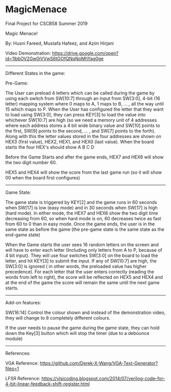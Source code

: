 # MagicMenace
Final Project for CSCB58 Summer 2019

Magic Menace!

By: Husni Fareed, Mustafa Hafeez, and Azim Hirjani

Video Demonstration:
https://drive.google.com/open?id=1lbbOV2Gw0iVVwS6tGOfQNqNoMhYag0ge

------------------------------

Different States in the game:

Pre-Game:

The User can preload 4 letters which can be called during the game by using each switch from SW[10:7] 
through an input from SW[3:0], 4-bit (16 letter) mapping system where 0 maps to A, 1 maps to B, ... , 
all the way until 15 which maps to P. When the User has configured the letter that they want to load 
using SW[3:0], they can press KEY[3] to load the value into whichever SW[10:7] are high (so we need a
memory unit of 4 addresses where each address stores a 4 bit wide binary value and SW[10] points to 
the first, SW[9] points to the second, ... , and SW[7] points to the forth). Along with this the letter
values stored in the four addresses are shown on HEX3 (first value), HEX2, HEX1, and HEX0 (last value). 
When the board starts the four HEX's should show A B C D

Before the Game Starts and after the game ends, HEX7 and HEX6 will show the two digit number 60.

HEX5 and HEX4 will show the score from the last game run (so it will show 00 when the board first configures)

------------------------------

Game State:

The game state is triggered by KEY[2] and the game runs in 60 seconds when SW[17] is low (easy mode) and 
in 30 seconds when SW[17] is high (hard mode).  In either mode, the HEX7 and HEX6 show the two digit time 
decreasing from 60, so when hard mode is on, 60 decreases twice as fast from 60 to 0 than in easy mode.
Once the game ends, the user is in the same state as before the game (the pre-game state is the same state 
as the end-game state)

When the Game  starts the user sees 16 random letters on the screen and will have to enter each letter 
(Including only letters from A to P, because of 4 bit input). They will use four switches SW[3:0] on
the board to load the letter, and hit KEY[3] to submit the input.  If any of SW[10:7] are high,
the SW[3:0] is ignored ( in other words, the preloaded value has higher precedence). For each 
letter that the user enters correctly (reading the words from left to right), the score will be 
reflected on HEX5 and HEX4 and at the end of the game the score will remain the same until the next game starts.

------------------------------

Add-on features:

SW[16:14] Control the colour shown and instead of the demonstration video, they will change to 8 completely different colours.

If the user needs to pause the game during the game state, they can hold down the Key[3] button which will stop the timer 
(due to a debounce module)

------------------------------

References:

VGA Reference: https://github.com/Derek-X-Wang/VGA-Text-Generator?files=1

LFSR Reference: https://vlsicoding.blogspot.com/2014/07/verilog-code-for-4-bit-linear-feedback-shift-register.html
